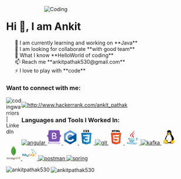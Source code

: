 
<img align="right" alt="Coding" width="400" src="https://cdn.dribbble.com/users/1162077/screenshots/3848914/programmer.gif"/>
  
  
  <h1>Hi 👋, I am Ankit</h1>
  
  <ul style="list-style-type: none;"> 
    <li>  🌱 I am currently learning and working on **Java** </li>
    <li> 🤝 I am looking for collaborate **with good team** </li>
    <li> 📖 What I know **HelloWorld of coding**</li>
    <li> 📫 Reach me **ankitpathak530@gmail.com** </li>
    <li> ⚡ I love to play with **code**</li>
  </ul>
  








<h3 align="left">Want to connect with me:</h3>
<p align="left" style="display:inline;">
  
  <a href="https://www.linkedin.com/in/ankitpathak530/" rel="nofollow"><img align="left" alt="codingwarriors | LinkedIn" width="42px" src="https://camo.githubusercontent.com/7fb78065b26012846c7bf91f326864e2457da0c9aa756aef9e3fa862b86ecbf2/68747470733a2f2f696d672e69636f6e73382e636f6d2f636f6c6f722f3334342f6c696e6b6564696e2e706e67" data-canonical-src="https://img.icons8.com/color/344/linkedin.png" style="max-width: 100%; margin-top:0px;"></a>

<a href="https://www.hackerrank.com/http://www.hackerrank.com/ankit_pathak" target="blank"><img align="" src="https://raw.githubusercontent.com/rahuldkjain/github-profile-readme-generator/master/src/images/icons/Social/hackerrank.svg" alt="http://www.hackerrank.com/ankit_pathak" height="30" width="40" style="margin-top:12px;" /></a>


  
</p>

<h3 align="left">Languages and Tools I Worked In:</h3>
<p align="left"> <a href="https://angular.io" target="_blank" rel="noreferrer"> <img src="https://angular.io/assets/images/logos/angular/angular.svg" alt="angular" width="40" height="40"/> </a> <a href="https://getbootstrap.com" target="_blank" rel="noreferrer"> <img src="https://raw.githubusercontent.com/devicons/devicon/master/icons/bootstrap/bootstrap-plain-wordmark.svg" alt="bootstrap" width="40" height="40"/> </a> <a href="https://www.cprogramming.com/" target="_blank" rel="noreferrer"> <img src="https://raw.githubusercontent.com/devicons/devicon/master/icons/c/c-original.svg" alt="c" width="40" height="40"/> </a> <a href="https://www.w3schools.com/css/" target="_blank" rel="noreferrer"> <img src="https://raw.githubusercontent.com/devicons/devicon/master/icons/css3/css3-original-wordmark.svg" alt="css3" width="40" height="40"/> </a> <a href="https://git-scm.com/" target="_blank" rel="noreferrer"> <img src="https://www.vectorlogo.zone/logos/git-scm/git-scm-icon.svg" alt="git" width="40" height="40"/> </a> <a href="https://www.w3.org/html/" target="_blank" rel="noreferrer"> <img src="https://raw.githubusercontent.com/devicons/devicon/master/icons/html5/html5-original-wordmark.svg" alt="html5" width="40" height="40"/> </a> <a href="https://www.java.com" target="_blank" rel="noreferrer"> <img src="https://raw.githubusercontent.com/devicons/devicon/master/icons/java/java-original.svg" alt="java" width="40" height="40"/> </a> <a href="https://kafka.apache.org/" target="_blank" rel="noreferrer"> <img src="https://www.vectorlogo.zone/logos/apache_kafka/apache_kafka-icon.svg" alt="kafka" width="40" height="40"/> </a> <a href="https://www.linux.org/" target="_blank" rel="noreferrer"> <img src="https://raw.githubusercontent.com/devicons/devicon/master/icons/linux/linux-original.svg" alt="linux" width="40" height="40"/> </a> <a href="https://www.mongodb.com/" target="_blank" rel="noreferrer"> <img src="https://raw.githubusercontent.com/devicons/devicon/master/icons/mongodb/mongodb-original-wordmark.svg" alt="mongodb" width="40" height="40"/> </a> <a href="https://www.mysql.com/" target="_blank" rel="noreferrer"> <img src="https://raw.githubusercontent.com/devicons/devicon/master/icons/mysql/mysql-original-wordmark.svg" alt="mysql" width="40" height="40"/> </a> <a href="https://postman.com" target="_blank" rel="noreferrer"> <img src="https://www.vectorlogo.zone/logos/getpostman/getpostman-icon.svg" alt="postman" width="40" height="40"/> </a> <a href="https://spring.io/" target="_blank" rel="noreferrer"> <img src="https://www.vectorlogo.zone/logos/springio/springio-icon.svg" alt="spring" width="40" height="40"/> </a> </p>

<p><img align="left" src="https://github-readme-stats.vercel.app/api/top-langs?username=ankitpathak530&show_icons=true&locale=en&layout=compact" alt="ankitpathak530" /></p>

<p>&nbsp;<img align="center" src="https://github-readme-stats.vercel.app/api?username=ankitpathak530&show_icons=true&locale=en" alt="ankitpathak530" /></p>
  
  
  
